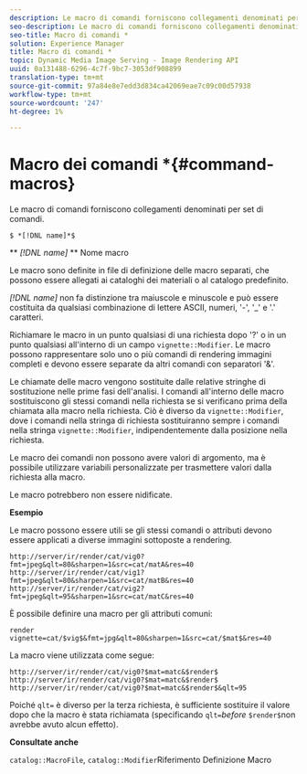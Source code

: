 ```yaml
---
description: Le macro di comandi forniscono collegamenti denominati per set di comandi.
seo-description: Le macro di comandi forniscono collegamenti denominati per set di comandi.
seo-title: Macro di comandi *
solution: Experience Manager
title: Macro di comandi *
topic: Dynamic Media Image Serving - Image Rendering API
uuid: 0a131488-6296-4c7f-9bc7-3053df908899
translation-type: tm+mt
source-git-commit: 97a84e8e7edd3d834ca42069eae7c09c00d57938
workflow-type: tm+mt
source-wordcount: '247'
ht-degree: 1%

---
```



# Macro dei comandi *{#command-macros}

Le macro di comandi forniscono collegamenti denominati per set di comandi.

`$ *[!DNL name]*$`

** *[!DNL name]* ** Nome macro

Le macro sono definite in file di definizione delle macro separati, che possono essere allegati ai cataloghi dei materiali o al catalogo predefinito.

*[!DNL name]* non fa distinzione tra maiuscole e minuscole e può essere costituita da qualsiasi combinazione di lettere ASCII, numeri, &#39;-&#39;, &#39;_&#39; e &#39;.&#39; caratteri.

Richiamare le macro in un punto qualsiasi di una richiesta dopo &#39;?&#39; o in un punto qualsiasi all&#39;interno di un campo `vignette::Modifier`. Le macro possono rappresentare solo uno o più comandi di rendering immagini completi e devono essere separate da altri comandi con separatori &#39;&amp;&#39;.

Le chiamate delle macro vengono sostituite dalle relative stringhe di sostituzione nelle prime fasi dell&#39;analisi. I comandi all&#39;interno delle macro sostituiscono gli stessi comandi nella richiesta se si verificano prima della chiamata alla macro nella richiesta. Ciò è diverso da `vignette::Modifier`, dove i comandi nella stringa di richiesta sostituiranno sempre i comandi nella stringa `vignette::Modifier`, indipendentemente dalla posizione nella richiesta.

Le macro dei comandi non possono avere valori di argomento, ma è possibile utilizzare variabili personalizzate per trasmettere valori dalla richiesta alla macro.

Le macro potrebbero non essere nidificate.

**Esempio**

Le macro possono essere utili se gli stessi comandi o attributi devono essere applicati a diverse immagini sottoposte a rendering.

`http://server/ir/render/cat/vig0?fmt=jpeg&qlt=80&sharpen=1&src=cat/matA&res=40 http://server/ir/render/cat/vig1?fmt=jpeg&qlt=80&sharpen=1&src=cat/matB&res=40 http://server/ir/render/cat/vig2?fmt=jpeg&qlt=95&sharpen=1&src=cat/matC&res=40`

È possibile definire una macro per gli attributi comuni:

`render vignette=cat/$vig$&fmt=jpg&qlt=80&sharpen=1&src=cat/$mat$&res=40`

La macro viene utilizzata come segue:

`http://server/ir/render/cat/vig0?$mat=matc&$render$ http://server/ir/render/cat/vig0?$mat=matc&$render$ http://server/ir/render/cat/vig0?$mat=matc&$render$&qlt=95`

Poiché `qlt=` è diverso per la terza richiesta, è sufficiente sostituire il valore dopo che la macro è stata richiamata (specificando `qlt=`*before* `$render$`non avrebbe avuto alcun effetto).

**Consultate anche**

`catalog::MacroFile`,  `catalog::Modifier`Riferimento Definizione Macro

<!--<a id="section_297B7FCB285F4891AA76DF8393089931"></a>-->

